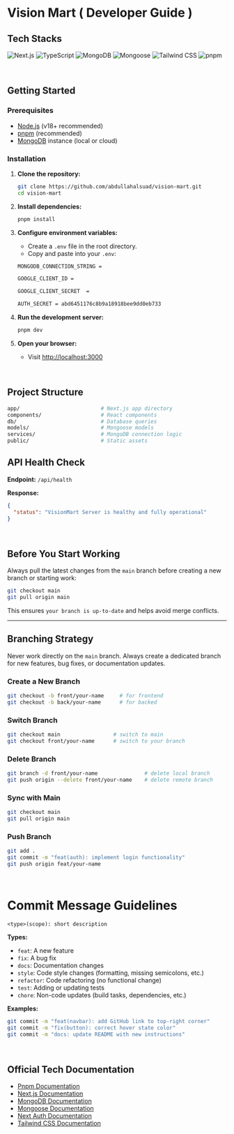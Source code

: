 # Vision Mart ( Developer Guide )

## Tech Stacks

![Next.js](https://img.shields.io/badge/Next.js-000?logo=nextdotjs&logoColor=white&style=for-the-badge)
![TypeScript](https://img.shields.io/badge/TypeScript-3178c6?logo=typescript&logoColor=white&style=for-the-badge)
![MongoDB](https://img.shields.io/badge/MongoDB-47A248?logo=mongodb&logoColor=white&style=for-the-badge)
![Mongoose](https://img.shields.io/badge/Mongoose-880000?logo=mongoose&logoColor=white&style=for-the-badge)
![Tailwind CSS](https://img.shields.io/badge/TailwindCSS-38B2AC?logo=tailwindcss&logoColor=white&style=for-the-badge)
![pnpm](https://img.shields.io/badge/pnpm-F69220?logo=pnpm&logoColor=white&style=for-the-badge)

<br />

## Getting Started

### Prerequisites

- [Node.js](https://nodejs.org/) (v18+ recommended)
- [pnpm](https://pnpm.io/) (recommended)
- [MongoDB](https://www.mongodb.com/) instance (local or cloud)

### Installation

1.  **Clone the repository:**

    ```bash
    git clone https://github.com/abdullahalsuad/vision-mart.git
    cd vision-mart
    ```

2.  **Install dependencies:**

    ```bash
    pnpm install
    ```

3.  **Configure environment variables:**

    - Create a `.env` file in the root directory.
    - Copy and paste into your `.env`:

    ```bash
    MONGODB_CONNECTION_STRING =

    GOOGLE_CLIENT_ID =

    GOOGLE_CLIENT_SECRET  =

    AUTH_SECRET = abd6451176c8b9a18918bee9dd0eb733
    ```

4.  **Run the development server:**

    ```bash
    pnpm dev
    ```

5.  **Open your browser:**
    - Visit [http://localhost:3000](http://localhost:3000)

<br />

## Project Structure

```bash
app/                          # Next.js app directory
components/                   # React components
db/                           # Database queries
models/                       # Mongoose models
services/                     # MongoDB connection logic
public/                       # Static assets
```

## API Health Check

**Endpoint:** `/api/health`

**Response:**

```json
{
  "status": "VisionMart Server is healthy and fully operational"
}
```

<br />

## Before You Start Working

Always pull the latest changes from the `main` branch before creating a new branch or starting work:

```bash
git checkout main
git pull origin main
```

This ensures `your branch is up-to-date` and helps avoid merge conflicts.

---

## Branching Strategy

Never work directly on the `main` branch. Always create a dedicated branch for new features, bug fixes, or documentation updates.

### Create a New Branch

```bash
git checkout -b front/your-name     # for frontend
git checkout -b back/your-name      # for backed
```

### Switch Branch

```bash
git checkout main                 # switch to main
git checkout front/your-name      # switch to your branch
```

### Delete Branch

```bash
git branch -d front/your-name               # delete local branch
git push origin --delete front/your-name    # delete remote branch
```

### Sync with Main

```bash
git checkout main
git pull origin main
```

### Push Branch

```bash
git add .
git commit -m "feat(auth): implement login functionality"
git push origin feat/your-name
```

<br />

# Commit Message Guidelines

```
<type>(scope): short description
```

**Types:**

- `feat`: A new feature
- `fix`: A bug fix
- `docs`: Documentation changes
- `style`: Code style changes (formatting, missing semicolons, etc.)
- `refactor`: Code refactoring (no functional change)
- `test`: Adding or updating tests
- `chore`: Non-code updates (build tasks, dependencies, etc.)

**Examples:**

```bash
git commit -m "feat(navbar): add GitHub link to top-right corner"
git commit -m "fix(button): correct hover state color"
git commit -m "docs: update README with new instructions"
```

<br />

## Official Tech Documentation

- [Pnpm Documentation](https://pnpm.io/)
- [Next.js Documentation](https://nextjs.org/docs)
- [MongoDB Documentation](https://www.mongodb.com/docs/)
- [Mongoose Documentation](https://mongoosejs.com/docs/)
- [Next Auth Documentation](https://next-auth.js.org/getting-started/example)
- [Tailwind CSS Documentation](https://tailwindcss.com/docs)
